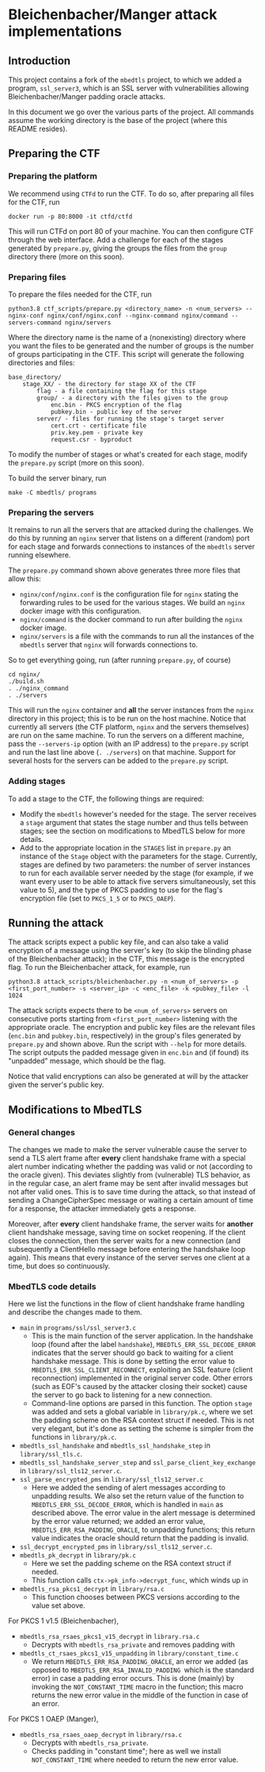 # Bleichenbacher/Manger attack implementations

## Introduction

This project contains a fork of the `mbedtls`  project, to which we added a program, `ssl_server3`, which is an SSL server with vulnerabilities allowing Bleichenbacher/Manger padding oracle attacks.

In this document we go over the various parts of the project. All commands assume the working directory is the base of the project (where this README resides).

## Preparing the CTF

### Preparing the platform

We recommend using `CTFd` to run the CTF. To do so, after preparing all files for the CTF, run

```
docker run -p 80:8000 -it ctfd/ctfd
```

This will run CTFd on port 80 of your machine. You can then configure CTF through the web interface. Add a challenge for each of the stages generated by `prepare.py`, giving the groups the files from the `group` directory there (more on this soon).

### Preparing files

To prepare the files needed for the CTF, run

```
python3.8 ctf_scripts/prepare.py <directory_name> -n <num_servers> --nginx-conf nginx/conf/nginx.conf --nginx-command nginx/command --servers-command nginx/servers
```

Where the directory name is the name of a (nonexisting) directory where you want the files to be generated and the number of groups is the number of groups participating in the CTF. This script will generate the following directories and files:

```
base_directory/
	stage_XX/ - the directory for stage XX of the CTF
		flag - a file containing the flag for this stage
		group/ - a directory with the files given to the group
			enc.bin - PKCS encryption of the flag
			pubkey.bin - public key of the server
		server/ - files for running the stage's target server
			cert.crt - certificate file
			priv.key.pem - private key
			request.csr - byproduct
```

To modify the number of stages or what's created for each stage, modify the `prepare.py` script (more on this soon).

To build the server binary, run

```
make -C mbedtls/ programs
```

### Preparing the servers

It remains to run all the servers that are attacked during the challenges. We do this by running an `nginx` server that listens on a different (random) port for each stage and forwards connections to instances of the `mbedtls` server running elsewhere.

The `prepare.py` command shown above generates three more files that allow this:

* `nginx/conf/nginx.conf` is the configuration file for `nginx` stating the forwarding rules to be used for the various stages. We build an `nginx` docker image with this configuration.
* `nginx/command` is the docker command to run after building the `nginx` docker image.
* `nginx/servers` is a file with the commands to run all the instances of the `mbedtls` server that `nginx` will forwards connections to.

So to get everything going, run (after running `prepare.py`, of course)

```
cd nginx/
./build.sh
. ./nginx_command
. ./servers
```

This will run the `nginx` container and **all** the server instances from the `nginx` directory in this project; this is to be run on the host machine. Notice that currently all servers (the CTF platform, `nginx` and the servers themselves) are run on the same machine. To run the servers on a different machine, pass the `--servers-ip` option (with an IP address) to the `prepare.py` script and run the last line above (`. ./servers`) on that machine. Support for several hosts for the servers can be added to the `prepare.py` script.

### Adding stages

To add a stage to the CTF, the following things are required:

* Modify the `mbedtls` however's needed for the stage. The server receives a `stage` argument that states the stage number and thus tells between stages; see the section on modifications to MbedTLS below for more details.
* Add to the appropriate location in the `STAGES` list in `prepare.py` an instance of the `Stage` object with the parameters for the stage. Currently, stages are defined by two parameters: the number of server instances to run for each available server needed by the stage (for example, if we want every user to be able to attack five servers simultaneously, set this value to 5), and the type of PKCS padding to use for the flag's encryption file (set to `PKCS_1_5` or to `PKCS_OAEP`).

## Running the attack

The attack scripts expect a public key file, and can also take a valid encryption of a message using the server's key (to skip the blinding phase of the Bleichenbacher attack); in the CTF, this message is the encrypted flag. To run the Bleichenbacher attack, for example, run

```
python3.8 attack_scripts/bleichenbacher.py -n <num_of_servers> -p <first_port_number> -s <server_ip> -c <enc_file> -k <pubkey_file> -l 1024
```

The attack scripts expects there to be `<num_of_servers>`  servers on consecutive ports starting from `<first_port_number>` listening with the appropriate oracle. The encryption and public key files are the relevant files (`enc.bin` and `pubkey.bin`, respectively) in the group's files generated by `prepare.py` and shown above. Run the script with `--help` for more details. The script outputs the padded message given in `enc.bin` and (if found) its "unpadded" message, which should be the flag.

Notice that valid encryptions can also be generated at will by the attacker given the server's public key.

## Modifications to MbedTLS

### General changes

The changes we made to make the server vulnerable cause the server to send a TLS alert frame after **every** client handshake frame with a special alert number indicating whether the padding was valid or not (according to the oracle given). This deviates slightly from (vulnerable) TLS behavior, as in the regular case, an alert frame may be sent after invalid messages but not after valid ones. This is to save time during the attack, so that instead of sending a ChangeCipherSpec message or waiting a certain amount of time for a response, the attacker immediately gets a response.

Moreover, after **every** client handshake frame, the server waits for **another** client handshake message, saving time on socket reopening. If the client closes the connection, then the server waits for a new connection (and subsequently a ClientHello message before entering the handshake loop again). This means that every instance of the server serves one client at a time, but does so continuously.

### MbedTLS code details

Here we list the functions in the flow of client handshake frame handling and describe the changes made to them.

* `main` in `programs/ssl/ssl_server3.c`
  * This is the main function of the server application. In the handshake loop (found after the label `handshake`), `MBEDTLS_ERR_SSL_DECODE_ERROR` indicates that the server should go back to waiting for a client handshake message. This is done by setting the error value to `MBEDTLS_ERR_SSL_CLIENT_RECONNECT`, exploiting an SSL feature (client reconnection) implemented in the original server code. Other errors (such as EOF's caused by the attacker closing their socket) cause the server to go back to listening for a new connection.
  * Command-line options are parsed in this function. The option `stage` was added and sets a global variable in `library/pk.c`, where we set the padding scheme on the RSA context struct if needed. This is not very elegant, but it's done as setting the scheme is simpler from the functions in `library/pk.c`.
* `mbedtls_ssl_handshake` and `mbedtls_ssl_handshake_step` in `library/ssl_tls.c`.
* `mbedtls_ssl_handshake_server_step` and `ssl_parse_client_key_exchange` in `library/ssl_tls12_server.c`.
* `ssl_parse_encrypted_pms` in `library/ssl_tls12_server.c`
  * Here we added the sending of alert messages according to unpadding results. We also set the return value of the function to `MBEDTLS_ERR_SSL_DECODE_ERROR`, which is handled in `main` as described above. The error value in the alert message is determined by the error value returned; we added an error value, `MBEDTLS_ERR_RSA_PADDING_ORACLE`, to unpadding functions; this return value indicates the oracle should return that the padding is invalid.
* `ssl_decrypt_encrypted_pms` in `library/ssl_tls12_server.c`.
* `mbedtls_pk_decrypt` in `library/pk.c`
  * Here we set the padding scheme on the RSA context struct if needed.
  * This function calls `ctx->pk_info->decrypt_func`, which winds up in
* `mbedtls_rsa_pkcs1_decrypt` in `library/rsa.c`
  * This function chooses between PKCS versions according to the value set above.

For PKCS 1 v1.5 (Bleichenbacher),

* `mbedtls_rsa_rsaes_pkcs1_v15_decrypt` in `library.rsa.c`
  * Decrypts with `mbedtls_rsa_private` and removes padding with
* `mbedtls_ct_rsaes_pkcs1_v15_unpadding` in `library/constant_time.c`
  * We return `MBEDTLS_ERR_RSA_PADDING_ORACLE`, an error we added (as opposed to `MBEDTLS_ERR_RSA_INVALID_PADDING `which is the standard error) in case a padding error occurs. This is done (mainly) by invoking the `NOT_CONSTANT_TIME` macro in the function; this macro returns the new error value in the middle of the function in case of an error.

For PKCS 1 OAEP (Manger),

* `mbedtls_rsa_rsaes_oaep_decrypt` in `library/rsa.c`
  * Decrypts with `mbedtls_rsa_private`.
  * Checks padding in "constant time"; here as well we install `NOT_CONSTANT_TIME` where needed to return the new error value.